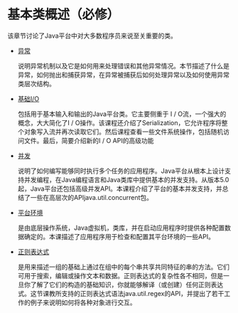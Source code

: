 # 基本类概述（必修）

该章节讨论了Java平台中对大多数程序员来说至关重要的类。

* [异常](./exceptions/README.md)

    说明异常机制以及它是如何用来处理错误和其他异常情况。本节描述了什么是异常，如何抛出和捕获异常，在异常被捕获后如何处理异常以及如何使用异常类层次结构。
* [基础I/O](./io/README.md)

    包括用于基本输入和输出的Java平台类。它主要侧重于 I / O流，一个强大的概念，大大简化了I / O操作。该课程还介绍了Serialization，它允许程序将整个对象写入流并再次读取它们。然后课程查看一些文件系统操作，包括随机访问文件。最后，简要介绍新的I / O API的高级功能
* [并发](./concurrency/README.md)

    说明了如何编写能够同时执行多个任务的应用程序。Java平台从根本上设计支持并发编程，在Java编程语言和Java类库中提供基本的并发支持。从版本5.0起，Java平台还包括高级并发API。本课程介绍了平台的基本并发支持，并总结了一些在高层次的APIjava.util.concurrent包。
* [平台环境](./environment/README.md)

    是由底层操作系统，Java虚拟机，类库，并在启动应用程序时提供各种配置数据确定的。本课描述了应用程序用于检查和配置其平台环境的一些API。
* [正则表达式](./regex/README.md)

    是用来描述一组的基础上通过在组中的每个串共享共同特征的串的方法。它们可用于搜索，编辑或操作文本和数据。正则表达式的复杂性各不相同，但是一旦你了解了它们的构造的基础知识，你就能够解译（或创建）任何正则表达式。这节课教所支持的正则表达式语法java.util.regex的API，并提出了若干工作的例子来说明如何将各种对象进行交互。
